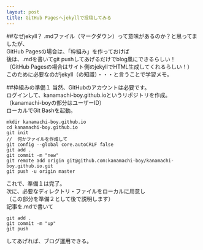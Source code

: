 ```yaml
---
layout: post
title: GitHub Pagesへjekyllで投稿してみる
---
```


##なぜjekyll？
.mdファイル（マークダウン）って意味があるのか？と思ってましたが、  
GitHub Pagesの場合は、「枠組み」を作っておけば  
後は、.mdを書いてgit pushしてあげるだけでblog風にできるらしい！  
（GitHub Pagesの場合はサイト側のjekyllでHTML生成してくれるらしい！）  
このために必要なのがjekyll（の知識）・・・と言うことで学習メモ。  

##枠組みの準備１
当然、GitHubのアカウントは必要です。  
ログインして、kanamachi-boy.github.ioというリポジトリを作成。  
（kanamachi-boyの部分はユーザーID）  
ローカルでGit Bashを起動。  

```
mkdir kanamachi-boy.github.io
cd kanamachi-boy.github.io
git init
//	何かファイルを作成して
git config --global core.autoCRLF false
git add .
git commit -m "new"
git remote add origin git@github.com:kanamachi-boy/kanamachi-boy.github.io.git
git push -u origin master
```
これで、準備１は完了。  
次に、必要なディレクトリ・ファイルをローカルに用意し  
（この部分を準備２として後で説明します）  
記事を.mdで書いて  

```
git add .
git commit -m "up"
git push
```

してあげれば、ブログ運用できる。  









